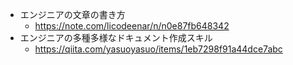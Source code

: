 - エンジニアの文章の書き方
    - https://note.com/licodeenar/n/n0e87fb648342
- エンジニアの多種多様なドキュメント作成スキル
  - https://qiita.com/yasuoyasuo/items/1eb7298f91a44dce7abc
